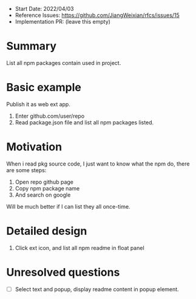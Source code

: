 - Start Date: 2022/04/03
- Reference Issues: https://github.com/JiangWeixian/rfcs/issues/15
- Implementation PR: (leave this empty)

# Summary

List all npm packages contain used in project.

# Basic example

Publish it as web ext app. 

1. Enter github.com/user/repo
2. Read package.json file and list all npm packages listed.

# Motivation

When i read pkg source code, I just want to know what the npm do, there are some steps:

1. Open repo github page
2. Copy npm package name
3. And search on google

Will be much better if I can list they all once-time.

# Detailed design

1. Click ext icon, and list all npm readme in float panel

# Unresolved questions

- [ ] Select text and popup, display readme content in popup element.